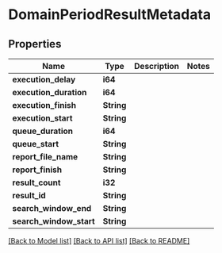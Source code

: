 # DomainPeriodResultMetadata

## Properties

Name | Type | Description | Notes
------------ | ------------- | ------------- | -------------
**execution_delay** | **i64** |  |
**execution_duration** | **i64** |  |
**execution_finish** | **String** |  |
**execution_start** | **String** |  |
**queue_duration** | **i64** |  |
**queue_start** | **String** |  |
**report_file_name** | **String** |  |
**report_finish** | **String** |  |
**result_count** | **i32** |  |
**result_id** | **String** |  |
**search_window_end** | **String** |  |
**search_window_start** | **String** |  |

[[Back to Model list]](./README.md#documentation-for-models) [[Back to API list]](./README.md#documentation-for-api-endpoints) [[Back to README]](../README.md)
